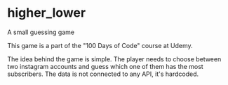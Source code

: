 # higher_lower
A small guessing game

This game is a part of the "100 Days of Code" course at Udemy.

The idea behind the game is simple. The player needs to choose between two instagram accounts and guess which one of them has the most subscribers. The data is not connected to any API, it's hardcoded. 

